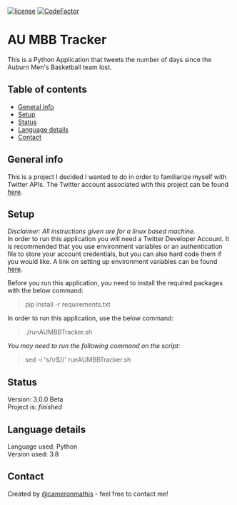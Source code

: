 [![license](https://img.shields.io/github/license/cameronmathis/AUMBBTracker)](LICENSE)
[![CodeFactor](https://www.codefactor.io/repository/github/cameronmathis/AUMBBTracker/badge)](https://www.codefactor.io/repository/github/cameronmathis/AUMBBTracker)

# AU MBB Tracker

This is a Python Application that tweets the number of days since the Auburn Men's Basketball team lost.

## Table of contents

- [General info](#general-info)
- [Setup](#setup)
- [Status](#status)
- [Language details](#Language-details)
- [Contact](#contact)

## General info

This is a project I decided I wanted to do in order to familiarize myself with Twitter APIs. The Twitter account associated with this project can be found [here](https://twitter.com/AUMBBTracker).

## Setup

_Disclaimer: All instructions given are for a linux based machine._ </br>
In order to run this application you will need a Twitter Developer Account. It is recommended that you use environment variables or an authentication file to store your account credentials, but you can also hard code them if you would like. A link on setting up environment variables can be found [here](https://www.twilio.com/blog/2017/01/how-to-set-environment-variables.html). </br>

Before you run this application, you need to install the required packages with the below command:

> pip install -r requirements.txt

In order to run this application, use the below command:

> ./runAUMBBTracker.sh

_You may need to run the following command on the script:_

> sed -i 's/\r$//' runAUMBBTracker.sh

## Status

Version: 3.0.0 Beta </br>
Project is: _finished_

## Language details

Language used: Python </br>
Version used: 3.8

## Contact

Created by [@cameronmathis](https://github.com/cameronmathis/) - feel free to contact me!
